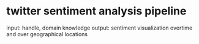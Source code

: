 # twitter sentiment analysis pipeline

input: handle, domain knowledge
output: sentiment visualization overtime and over geographical locations
